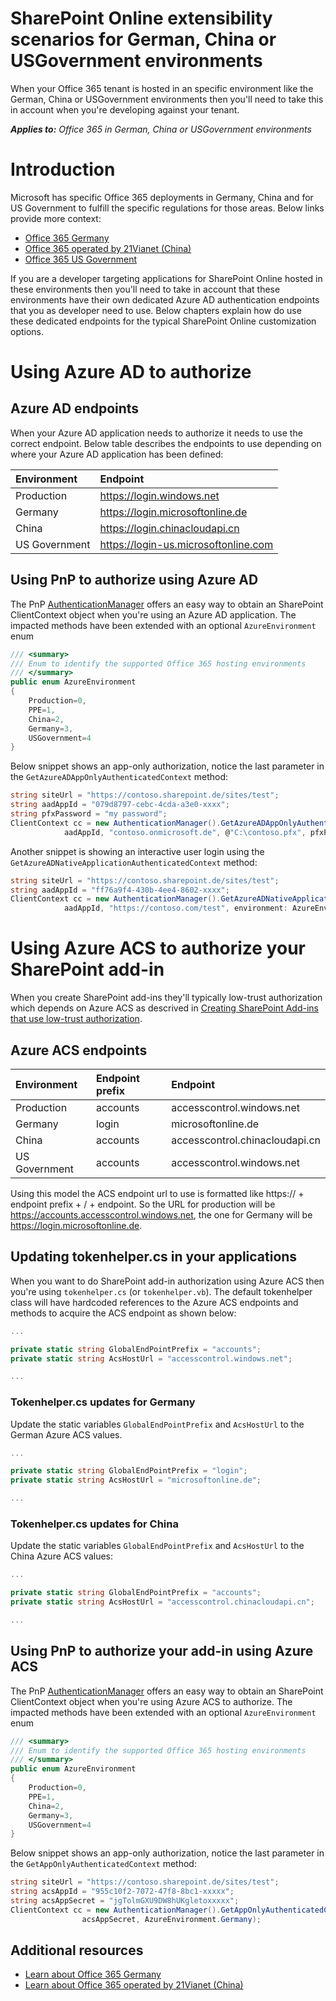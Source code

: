# SharePoint Online extensibility scenarios for German, China or USGovernment environments

When your Office 365 tenant is hosted in an specific environment like the German, China or USGovernment environments then you'll need to take this in account when you're developing against your tenant. 

_**Applies to:** Office 365 in German, China or USGovernment environments_


# Introduction
Microsoft has specific Office 365 deployments in Germany, China and for US Government to fulfill the specific regulations for those areas. Below links provide more context:
- [Office 365 Germany](https://technet.microsoft.com/en-us/library/mt793278.aspx)
- [Office 365 operated by 21Vianet (China)](https://technet.microsoft.com/en-us/library/mt651782.aspx)
- [Office 365 US Government](https://technet.microsoft.com/library/mt774581.aspx)

If you are a developer targeting applications for SharePoint Online hosted in these environments then you'll need to take in account that these environments have their own dedicated Azure AD authentication endpoints that you as developer need to use. Below chapters explain how do use these dedicated endpoints for the typical SharePoint Online customization options.

# Using Azure AD to authorize
## Azure AD endpoints
When your Azure AD application needs to authorize it needs to use the correct endpoint. Below table describes the endpoints to use depending on where your Azure AD application has been defined:

|**Environment**|**Endpoint**|
|:-----|:-----|
| Production | https://login.windows.net |
| Germany | https://login.microsoftonline.de |
| China | https://login.chinacloudapi.cn |
| US Government | https://login-us.microsoftonline.com |

## Using PnP to authorize using Azure AD
The PnP [AuthenticationManager](https://github.com/SharePoint/PnP-Sites-Core/blob/dev/Core/OfficeDevPnP.Core/AuthenticationManager.cs) offers an easy way to obtain an SharePoint ClientContext object when you're using an Azure AD application. The impacted methods have been extended with an optional `AzureEnvironment` enum

```c#
/// <summary>
/// Enum to identify the supported Office 365 hosting environments
/// </summary>
public enum AzureEnvironment
{
    Production=0,
    PPE=1,
    China=2,
    Germany=3,
    USGovernment=4
}
```

Below snippet shows an app-only authorization, notice the last parameter in the `GetAzureADAppOnlyAuthenticatedContext` method:
```c#
string siteUrl = "https://contoso.sharepoint.de/sites/test";
string aadAppId = "079d8797-cebc-4cda-a3e0-xxxx"; 
string pfxPassword = "my password";
ClientContext cc = new AuthenticationManager().GetAzureADAppOnlyAuthenticatedContext(siteUrl, 
			aadAppId, "contoso.onmicrosoft.de", @"C:\contoso.pfx", pfxPassword, AzureEnvironment.Germany);
```

Another snippet is showing an interactive user login using the `GetAzureADNativeApplicationAuthenticatedContext` method:

```c#
string siteUrl = "https://contoso.sharepoint.de/sites/test";
string aadAppId = "ff76a9f4-430b-4ee4-8602-xxxx"; 
ClientContext cc = new AuthenticationManager().GetAzureADNativeApplicationAuthenticatedContext(siteUrl, 
			aadAppId, "https://contoso.com/test", environment: AzureEnvironment.Germany);
```

# Using Azure ACS to authorize your SharePoint add-in
When you create SharePoint add-ins they'll typically low-trust authorization which depends on Azure ACS as descrived in [Creating SharePoint Add-ins that use low-trust authorization](https://msdn.microsoft.com/en-us/library/office/dn790707.aspx).


## Azure ACS endpoints

|**Environment**|**Endpoint prefix**|**Endpoint**|
|:-----|:-----|:-----|
| Production | accounts | accesscontrol.windows.net |
| Germany | login | microsoftonline.de |
| China | accounts | accesscontrol.chinacloudapi.cn |
| US Government | accounts | accesscontrol.windows.net |

Using this model the ACS endpoint url to use is formatted like https:// + endpoint prefix + / + endpoint. So the URL for production will be https://accounts.accesscontrol.windows.net, the one for Germany will be https://login.microsoftonline.de.

## Updating tokenhelper.cs in your applications
When you want to do SharePoint add-in authorization using Azure ACS then you're using `tokenhelper.cs` (or `tokenhelper.vb`). The default tokenhelper class will have hardcoded references to the Azure ACS endpoints and methods to acquire the ACS endpoint as shown below:

```C#
...

private static string GlobalEndPointPrefix = "accounts";
private static string AcsHostUrl = "accesscontrol.windows.net";

...
```

### Tokenhelper.cs updates for Germany
Update the static variables `GlobalEndPointPrefix` and `AcsHostUrl` to the German Azure ACS values.

```C#
...

private static string GlobalEndPointPrefix = "login";
private static string AcsHostUrl = "microsoftonline.de";

...
```

### Tokenhelper.cs updates for China
Update the static variables `GlobalEndPointPrefix` and `AcsHostUrl` to the China Azure ACS values:

```C#
...

private static string GlobalEndPointPrefix = "accounts";
private static string AcsHostUrl = "accesscontrol.chinacloudapi.cn";

...
```

## Using PnP to authorize your add-in using Azure ACS
The PnP [AuthenticationManager](https://github.com/SharePoint/PnP-Sites-Core/blob/dev/Core/OfficeDevPnP.Core/AuthenticationManager.cs) offers an easy way to obtain an SharePoint ClientContext object when you're using Azure ACS to authorize. The impacted methods have been extended with an optional `AzureEnvironment` enum

```c#
/// <summary>
/// Enum to identify the supported Office 365 hosting environments
/// </summary>
public enum AzureEnvironment
{
    Production=0,
    PPE=1,
    China=2,
    Germany=3,
    USGovernment=4
}
```

Below snippet shows an app-only authorization, notice the last parameter in the `GetAppOnlyAuthenticatedContext` method:
```c#
string siteUrl = "https://contoso.sharepoint.de/sites/test";
string acsAppId = "955c10f2-7072-47f8-8bc1-xxxxx"; 
string acsAppSecret = "jgTolmGXU9DW8hUKgletoxxxxx"; 
ClientContext cc = new AuthenticationManager().GetAppOnlyAuthenticatedContext(siteUrl, acsAppId, 
				acsAppSecret, AzureEnvironment.Germany);
```


## Additional resources
<a name="bk_addresources"> </a>

- [Learn about Office 365 Germany](https://support.office.com/en-US/article/Learn-about-Office-365-Germany-8a5a4bbc-667a-4cac-8769-d8ac9015db4c) 
- [Learn about Office 365 operated by 21Vianet (China)](https://support.office.com/en-us/article/Learn-about-Office-365-operated-by-21Vianet-A8AB5061-3346-4DA0-BB7C-5260822B53AE)